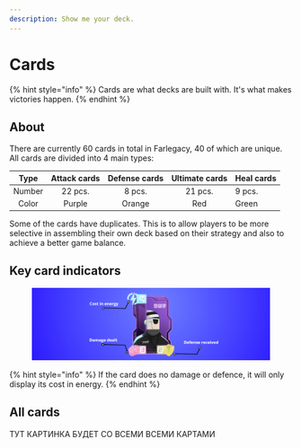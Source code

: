 ```yaml
---
description: Show me your deck.
---
```


# Cards

{% hint style="info" %}
Cards are what decks are built with. It's what makes victories happen.
{% endhint %}

## About

There are currently 60 cards in total in Farlegacy, 40 of which are unique. All cards are divided into 4 main types:

|  Type  | Attack cards | Defense cards | Ultimate cards | Heal cards |
| :----: | :----------: | :-----------: | :------------: | ---------- |
| Number |    22 pcs.   |     8 pcs.    |     21 pcs.    | 9 pcs.     |
|  Сolor |    Purple    |     Orange    |       Red      | Green      |

Some of the cards have duplicates. This is to allow players to be more selective in assembling their own deck based on their strategy and also to achieve a better game balance.

## Key card indicators

<figure><img src="../.gitbook/assets/2025-04-18_04-57-01.png" alt=""><figcaption></figcaption></figure>

{% hint style="info" %}
If the card does no damage or defence, it will only display its cost in energy.
{% endhint %}

## All cards

ТУТ КАРТИНКА БУДЕТ СО ВСЕМИ ВСЕМИ КАРТАМИ









